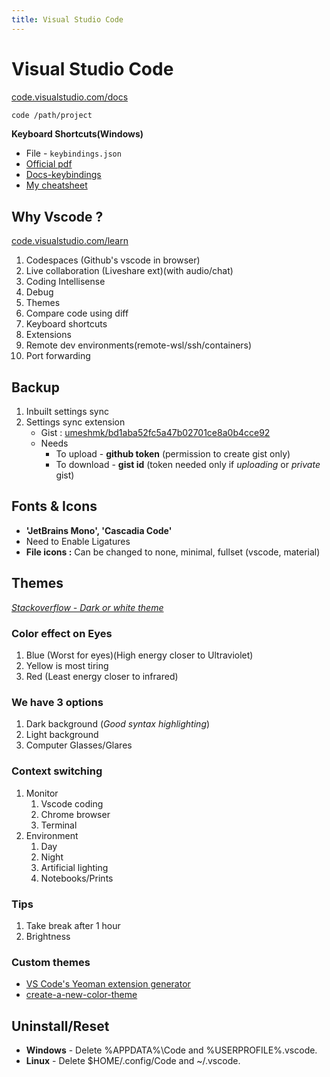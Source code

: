 ```yaml
---
title: Visual Studio Code
---
```


<vc-img url="https://i.ibb.co/ZL8zJC9/9.png" size="md"/>

# Visual Studio Code

[code.visualstudio.com/docs](https://code.visualstudio.com/docs)

```sh
code /path/project
```

**Keyboard Shortcuts(Windows)**

- File - `keybindings.json`
- [Official pdf](https://code.visualstudio.com/shortcuts/keyboard-shortcuts-windows.pdf)
- [Docs-keybindings](https://code.visualstudio.com/docs/getstarted/keybindings)
- [My cheatsheet](https://github.com/umeshmk/Tutorials/blob/master/Code-Editor/Visual-Studio-Code-Cheatsheet.pdf)

## Why Vscode ?

[code.visualstudio.com/learn](https://code.visualstudio.com/learn)

1. Codespaces (Github's vscode in browser)
2. Live collaboration (Liveshare ext)(with audio/chat)
3. Coding Intellisense
4. Debug
5. Themes
6. Compare code using diff
7. Keyboard shortcuts
8. Extensions
9. Remote dev environments(remote-wsl/ssh/containers)
10. Port forwarding

## Backup

1. Inbuilt settings sync
2. Settings sync extension
   - Gist : [umeshmk/bd1aba52fc5a47b02701ce8a0b4cce92](https://gist.github.com/umeshmk/bd1aba52fc5a47b02701ce8a0b4cce92)
   - Needs
     - To upload - **github token** (permission to create gist only)
     - To download - **gist id** (token needed only if _uploading_ or _private_ gist)

## Fonts & Icons

- **'JetBrains Mono', 'Cascadia Code'**
- Need to Enable Ligatures
- **File icons :** Can be changed to none, minimal, fullset (vscode, material)

## Themes

[_Stackoverflow - Dark or white theme_](https://ux.stackexchange.com/questions/53264/dark-or-white-color-theme-is-better-for-the-eyes)

### Color effect on Eyes

1. Blue (Worst for eyes)(High energy closer to Ultraviolet)
2. Yellow is most tiring
3. Red (Least energy closer to infrared)

### We have 3 options

1. Dark background (_Good syntax highlighting_)
2. Light background
3. Computer Glasses/Glares

### Context switching

1. Monitor
   1. Vscode coding
   2. Chrome browser
   3. Terminal
2. Environment
   1. Day
   2. Night
   3. Artificial lighting
   4. Notebooks/Prints

### Tips

1. Take break after 1 hour
2. Brightness

### Custom themes

- [VS Code's Yeoman extension generator](https://code.visualstudio.com/api/get-started/your-first-extension)
- [create-a-new-color-theme](https://code.visualstudio.com/api/extension-guides/color-theme#_create-a-new-color-theme)

## Uninstall/Reset

- **Windows** - Delete %APPDATA%\Code and %USERPROFILE%\.vscode.
- **Linux** - Delete \$HOME/.config/Code and ~/.vscode.
